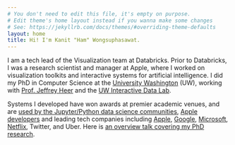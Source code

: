 ```yaml
---
# You don't need to edit this file, it's empty on purpose.
# Edit theme's home layout instead if you wanna make some changes
# See: https://jekyllrb.com/docs/themes/#overriding-theme-defaults
layout: home
title: Hi! I'm Kanit "Ham" Wongsuphasawat.
---
```


I am a tech lead of the Visualization team at Databricks.
Prior to Databricks, I was a research scientist and manager at Apple, where I worked on visualization toolkits and interactive systems for artificial intelligence.
I did my PhD in Computer Science at the [University Washington](http://www.uw.edu) (UW), working with [Prof. Jeffrey Heer](http://jheer.org) and the [UW Interactive Data Lab](http://idl.cs.washington.edu]).

<!--My interests lie in the intersection of user interfaces systems, data visualization, and data science. My PhD research focuses on enhancing visualization tools with automated design and recommendation for applications including exploratory data analysis and understanding deep learning models.-->
Systems I developed have won awards at premier academic venues, and are [used by the Jupyter/Python data science communities](https://altair-viz.github.io/), [Apple developers](https://developer.apple.com/documentation/Charts) and leading tech companies including [Apple](https://github.com/apple/turicreate/search?utf8=%E2%9C%93&q=vega-lite&type=), [Goo](https://www.tensorflow.org/get_started/graph_viz)[gle](https://colab.research.google.com/notebook#fileId=/v2/external/notebooks/charts.ipynb&scrollTo=beTgCbVa_wFA), [Microsoft](https://github.com/Microsoft/vegalite-for-powerbi), [Netflix](https://twitter.com/oceankidbilly/status/931633519813582848), Twitter, and Uber.
Here is [an overview talk covering my PhD research](https://youtu.be/62k_JMOgFcc).

<!--I look forward to studying and designing more tools that facilitate people, both experts and novices, to work with and benefit more from data via visualization and artificial intelligence.-->

<!-- My research explores __the design of interactive visualization systems for data science__.
I co-authors many visualization tools including [__Voyager__](http://github.com/vega/voyager), a recommendation-powered visual analysis tool, as well as the [__Vega-Lite__](http://vega.github.io/vega-lite) and [__Vega__](http://vega.github.io/vega) declarative languages for interactive visualizations.  I also led the design of the [ __TensorFlow Graph Visualizer__](http://idl.cs.washington.edu/papers/tfgraph), that ships with Google’s [TensorFlow](http://tensorflow.org) to help developers inspect dataflow graphs of their machine learning models.  These tools have received awards at premier academic venues, and are used by [Wikipedia](https://www.mediawiki.org/wiki/Extension:Graph), the [Jupyter/Python data science communities](https://altair-viz.github.io/), and TensorFlow users.

<!--Previously, I worked at leading data-driven technology companies including [Google](http://www.google.com),
[Tableau Software](http://www.tableausoftware.com), [Thomson Reuters](http://thomsonreuters.com), and [Trifacta](http://www.trifacta.com).  Prior to UW, I was a [Fulbright scholar](http://www.cies.org/) and received a  MS in [Management Science & Engineering](http://msande.stanford.edu) from Stanford University. I also holds a B.Eng with First Honor and Gold Medal in [Computer Engineering](http://www.cp.eng.chula.ac.th) from [Chulalongkorn University](http://www.chula.ac.th) in Thailand.

In my free time, I am passionate about food and loves watching soccer and basketball. -->
